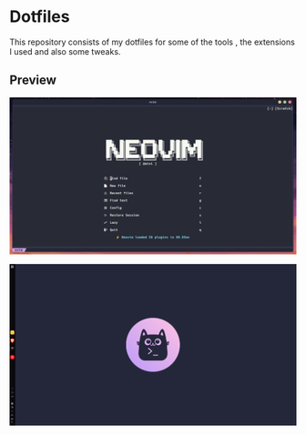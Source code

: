 # Dotfiles
This repository consists of my dotfiles for some of the tools , the extensions I used and also some tweaks.

## Preview
![preview_img](./assets/preview-22-02-2023.png)

![desktop_preview_img](./assets/preview-desktop-22-02-2023.png)
